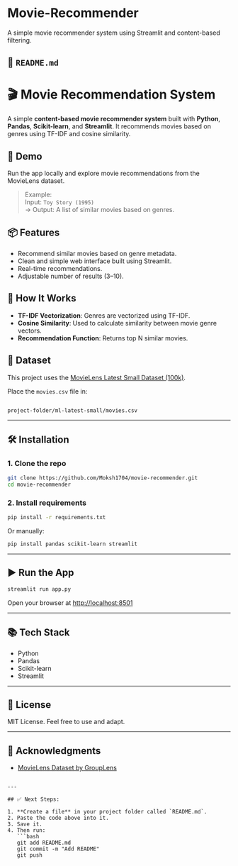 # Movie-Recommender
A simple movie recommender system using Streamlit and content-based filtering.



## 📄 `README.md`


# 🎬 Movie Recommendation System

A simple **content-based movie recommender system** built with **Python**, **Pandas**, **Scikit-learn**, and **Streamlit**. It recommends movies based on genres using TF-IDF and cosine similarity.



## 🚀 Demo

Run the app locally and explore movie recommendations from the MovieLens dataset.

> Example:  
Input: `Toy Story (1995)`  
→ Output: A list of similar movies based on genres.



## 📦 Features

- Recommend similar movies based on genre metadata.
- Clean and simple web interface built using Streamlit.
- Real-time recommendations.
- Adjustable number of results (3–10).



## 🧠 How It Works

- **TF-IDF Vectorization**: Genres are vectorized using TF-IDF.
- **Cosine Similarity**: Used to calculate similarity between movie genre vectors.
- **Recommendation Function**: Returns top N similar movies.

## 📁 Dataset

This project uses the [MovieLens Latest Small Dataset (100k)](https://grouplens.org/datasets/movielens/).

Place the `movies.csv` file in:
```

project-folder/ml-latest-small/movies.csv

````

---

## 🛠️ Installation

### 1. Clone the repo

```bash
git clone https://github.com/Moksh1704/movie-recommender.git
cd movie-recommender
````

### 2. Install requirements

```bash
pip install -r requirements.txt
```

Or manually:

```bash
pip install pandas scikit-learn streamlit
```

---

## ▶️ Run the App

```bash
streamlit run app.py
```

Open your browser at [http://localhost:8501](http://localhost:8501)

---

## 📚 Tech Stack

* Python
* Pandas
* Scikit-learn
* Streamlit

---

## 📜 License

MIT License. Feel free to use and adapt.

---

## 🤝 Acknowledgments

* [MovieLens Dataset by GroupLens](https://grouplens.org/datasets/movielens/)

````

---

## ✅ Next Steps:

1. **Create a file** in your project folder called `README.md`.
2. Paste the code above into it.
3. Save it.
4. Then run:
   ```bash
   git add README.md
   git commit -m "Add README"
   git push
````


